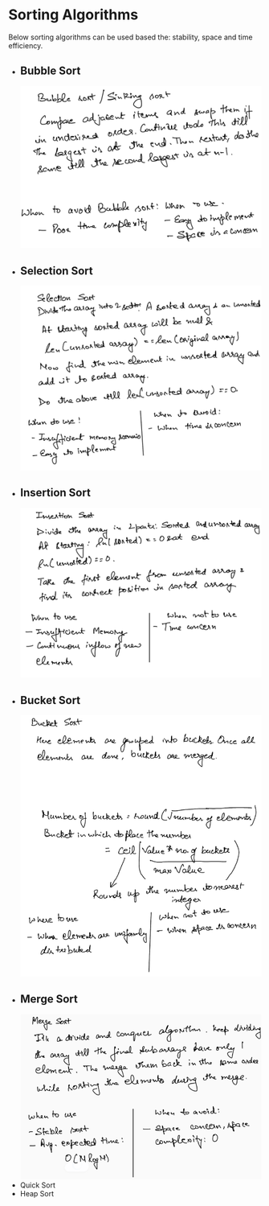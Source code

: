 # Sorting Algorithms
Below sorting algorithms can be used based the: stability, space and time efficiency.
* ## Bubble Sort
    ![Bubble Sort](images/bubble_sort.png)
* ## Selection Sort
    ![Selection Sort](images/selection_sort.png)
* ## Insertion Sort
    ![Insertion Sort](images/insertion_sort.png)
* ## Bucket Sort
    ![Bucket Sort](images/bucket_sort.png)
* ## Merge Sort
    ![Merge Sort](images/merge_sort.png)
* Quick Sort
* Heap Sort